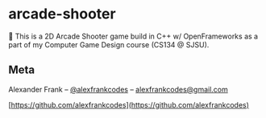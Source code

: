 # arcade-shooter
🚀 This is a 2D Arcade Shooter game build in C++ w/ OpenFrameworks as a part of my Computer Game Design course (CS134 @ SJSU).

## Meta

Alexander Frank – [@alexfrankcodes](https://twitter.com/alexfrankcodes) – alexfrankcodes@gmail.com

[https://github.com/alexfrankcodes](https://github.com/alexfrankcodes)

